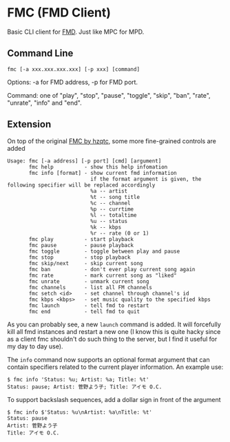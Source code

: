 # FMC (FMD Client)

Basic CLI client for [FMD](https://github.com/hzqtc/fmd). Just like MPC for MPD.

## Command Line

	fmc [-a xxx.xxx.xxx.xxx] [-p xxx] [command]

Options: -a for FMD address, -p for FMD port.

Command: one of "play", "stop", "pause", "toggle", "skip", "ban", "rate", "unrate", "info" and "end".

## Extension 

On top of the original [FMC by hzqtc](https://github.com/hzqtc/fmc), some more fine-grained controls are added

    Usage: fmc [-a address] [-p port] [cmd] [argument]
           fmc help          - show this help infomation
           fmc info [format] - show current fmd information
                               if the format argument is given, the following specifier will be replaced accordingly
                               %a -- artist 
                               %t -- song title 
                               %c -- channel 
                               %p -- currtime 
                               %l -- totaltime 
                               %u -- status 
                               %k -- kbps 
                               %r -- rate (0 or 1) 
           fmc play          - start playback
           fmc pause         - pause playback
           fmc toggle        - toggle between play and pause
           fmc stop          - stop playback
           fmc skip/next     - skip current song
           fmc ban           - don't ever play current song again
           fmc rate          - mark current song as "liked"
           fmc unrate        - unmark current song
           fmc channels      - list all FM channels
           fmc setch <id>    - set channel through channel's id
           fmc kbps <kbps>   - set music quality to the specified kbps
           fmc launch        - tell fmd to restart
           fmc end           - tell fmd to quit

As you can probably see, a new `launch` command is added. It will forcefully kill all fmd instances and restart a new one (I know this is quite hacky since as a client fmc shouldn't do such thing to the server, but I find it useful for my day to day use). 

The `info` command now supports an optional format argument that can contain specifiers related to the current player information. An example use:
    
    $ fmc info 'Status: %u; Artist: %a; Title: %t'
    Status: pause; Artist: 菅野よう子; Title: アイモ O.C.

To support backslash sequences, add a dollar sign in front of the argument

    $ fmc info $'Status: %u\nArtist: %a\nTitle: %t'
    Status: pause
    Artist: 菅野よう子
    Title: アイモ O.C.
